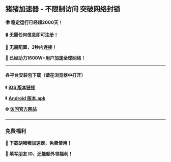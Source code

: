 ## 猪猪加速器 - 不限制访问 突破网络封锁 #
**:earth_africa: 稳定运行已经超2000天！**

**:lock: 无需任何信息即可注册！**

**:rocket: 无需配置，3秒内连接！**

**:man: 已经助力1600W+用户加速全球网络！**

- - - -
#### 各平台安装包下载（请在浏览器中打开）

**:arrow_double_down: [iOS 版本链接](https://share.456vpn.app/xgvpn.html?t=t3gu23za)**

**:arrow_double_down: [Android 版本.apk](https://share.456vpn.app/xgvpn.html?t=u5q6ok55)**

**:globe_with_meridians: [访问官方网站](https://share.456vpn.app/xgvpn.html?t=8u5v7led)** 

###
---
### 免费福利
**:gift: 下载胡猪猪加速器，免费使用！**

**:gift: 填写朋友 ID，还能额外领福利！**
